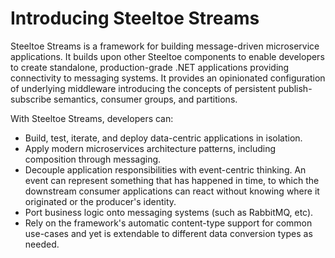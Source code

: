 # Introducing Steeltoe Streams

Steeltoe Streams is a framework for building message-driven microservice applications. It builds upon other Steeltoe components to enable developers to create standalone, production-grade .NET applications providing connectivity to messaging systems.
It provides an opinionated configuration of underlying middleware introducing the concepts of persistent publish-subscribe semantics, consumer groups, and partitions.

With Steeltoe Streams, developers can:
* Build, test, iterate, and deploy data-centric applications in isolation.
* Apply modern microservices architecture patterns, including composition through messaging.
* Decouple application responsibilities with event-centric thinking. An event can represent something that has happened in time, to which the downstream consumer applications can react without knowing where it originated or the producer's identity.
* Port business logic onto messaging systems (such as RabbitMQ, etc).
* Rely on the framework's automatic content-type support for common use-cases and yet is extendable to different data conversion types as needed.